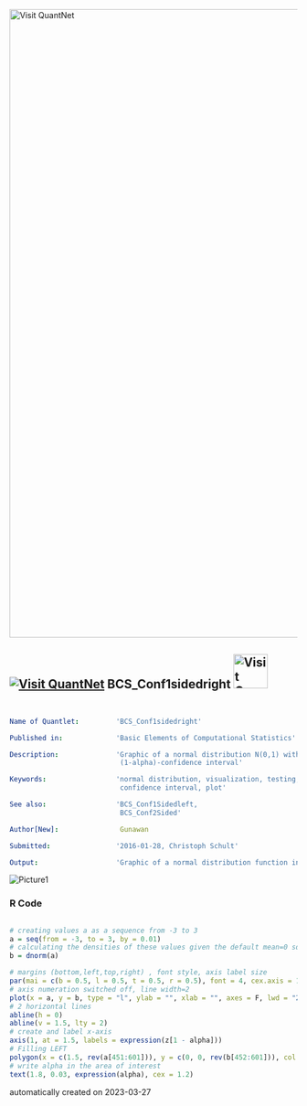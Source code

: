 [<img src="https://github.com/QuantLet/Styleguide-and-FAQ/blob/master/pictures/banner.png" width="1100" alt="Visit QuantNet">](http://quantlet.de/)

## [<img src="https://github.com/QuantLet/Styleguide-and-FAQ/blob/master/pictures/qloqo.png" alt="Visit QuantNet">](http://quantlet.de/) **BCS_Conf1sidedright** [<img src="https://github.com/QuantLet/Styleguide-and-FAQ/blob/master/pictures/QN2.png" width="60" alt="Visit QuantNet 2.0">](http://quantlet.de/)

```yaml


Name of Quantlet:         'BCS_Conf1sidedright'

Published in:             'Basic Elements of Computational Statistics'

Description:              'Graphic of a normal distribution N(0,1) with a left-tailed
                           (1-alpha)-confidence interval'

Keywords:                 'normal distribution, visualization, testing,
                           confidence interval, plot'

See also:                 'BCS_Conf1Sidedleft, 
                           BCS_Conf2Sided'

Author[New]:               Gunawan

Submitted:                '2016-01-28, Christoph Schult'

Output:                   'Graphic of a normal distribution function in .pdf format.'

```

![Picture1](BCS_Conf1sidedright.png)

### R Code
```r

# creating values a as a sequence from -3 to 3
a = seq(from = -3, to = 3, by = 0.01)
# calculating the densities of these values given the default mean=0 sd=1 normal distribution
b = dnorm(a)

# margins (bottom,left,top,right) , font style, axis label size
par(mai = c(b = 0.5, l = 0.5, t = 0.5, r = 0.5), font = 4, cex.axis = 1.5)
# axis numeration switched off, line width=2
plot(x = a, y = b, type = "l", ylab = "", xlab = "", axes = F, lwd = "2")
# 2 horizontal lines
abline(h = 0)
abline(v = 1.5, lty = 2)
# create and label x-axis
axis(1, at = 1.5, labels = expression(z[1 - alpha]))
# Filling LEFT
polygon(x = c(1.5, rev(a[451:601])), y = c(0, 0, rev(b[452:601])), col = "gray94")
# write alpha in the area of interest
text(1.8, 0.03, expression(alpha), cex = 1.2)
```

automatically created on 2023-03-27